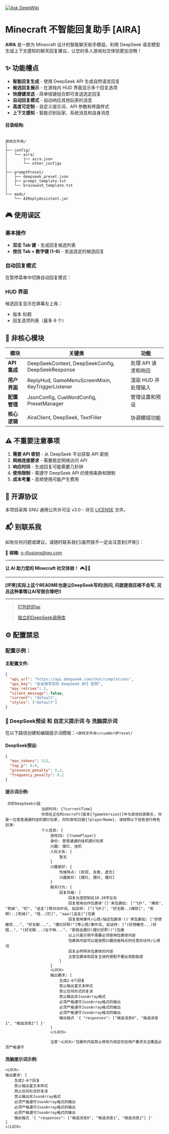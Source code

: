 [![Ask DeepWiki](https://deepwiki.com/badge.svg)](https://deepwiki.com/oillusions/AIReplyAssistant)

# Minecraft 不智能回复助手 [AIRA]

**AIRA** 是一款为 Minecraft 设计的智能聊天助手模组，利用 DeepSeek 语言模型生成上下文感知的聊天回复建议，让您的多人游戏社交体验更加流畅！

## ✨ 功能槽点

- **智能回复生成** - 使用 DeepSeek API 生成自然语言回复
- **候选回复展示** - 在游戏内 HUD 界面显示多个回复选项
- **快捷键发送** - 简单按键组合即可发送选定回复
- **自动回复模式** - 自动响应其他玩家的消息
- **高度可定制** - 自定义提示词、API 参数和界面样式
- **上下文感知** - 智能识别玩家、系统消息和自身消息

#### 目录结构:

```plaintext

游戏文件夹/
│
├── config/
│   └── aira/
│       ├── aira.json
│       └── other_configs
│
├── promptPreset/
│   ├── deepseek_preset.json
│   ├── prompt_template.txt
│   └── brainwash_template.txt
│
└── mods/
    └── AIReplyAssistant.jar
```

## 🎮 使用误区

### 基本操作
- **双击 Tab 键** - 生成回复候选列表
- **按住 Tab + 数字键 (1-6)** - 发送选定的候选回复

### 自动回复模式
在暂停菜单中切换自动回复模式：


### HUD 界面
候选回复显示在屏幕左上角：
- 版本 标题
- 回复选项列表（最多 6 个）

## 🧩 非核心模块

| 模块 | 关键类 | 功能 |
|------|--------|------|
| **API 集成** | DeepSeekContext, DeepSeekConfig, DeepSeekResponse | 处理 API 请求和响应 |
| **用户界面** | ReplyHud, GameMenuScreenMixin, KeyTriggerListener | 渲染 HUD 并处理输入 |
| **配置管理** | JsonConfig, CueWordConfig, PresetManager | 管理设置和预设 |
| **核心逻辑** | AiraClient, DeepSeek, TextFiller | 协调模组功能 |

## ⚠️ 不重要注意事项

1. **需要 API 密钥** - 从 DeepSeek 平台获取 API 密钥
2. **网络连接要求** - 需要稳定网络访问 API
3. **响应时间** - 生成回复可能需要几秒钟
4. **使用限制** - 需遵守 DeepSeek API 的使用条款和限制
5. **成本考量** - 高频使用可能产生费用

## 📝 开源协议

本项目采用 GNU 通用公共许可证 v3.0 - 详见 [LICENSE](LICENSE.txt) 文件。

## 📬 别联系我

如有任何问题或建议，请随时联系我们(虽然我不一定会注意到[坏笑])：

📧 **邮箱**: o-illusions@qq.com

---

**让 AI 助力您的 Minecraft 社交体验！** 🎮💬✨

---

**[坏笑]实际上这个README也是让DeepSeek写的(别问, 问就是我压根不会写, 况且这种事情让AI写很合理吧!)**

---

> [打包好的jar](https://github.com/oillusions/AIReplyAssistant/releases/tag/AAA)

> [独立的DeepSeek调用库](https://github.com/oillusions/DeepSeek-API-Java-Client)


## ⚙️ 配置禁忌

### 配置示例：

#### 主配置文件:

```json
{
  "api_url": "https://api.deepseek.com/chat/completions",
  "api_key": "在此填写您的 DeepSeek API 密钥",
  "max_retries": 2,
  "silent_message": false,
  "current": "default",
  "styles": ["default"]
}
```

### 🔧 DeepSeek预设 和 自定义提示词 与 洗脑提示词
在以下路径创建和编辑提示词模板：`<游戏文件夹>/cueWordPreset/`

#### DeepSeek预设:

```json
{
  "max_tokens": 512,
  "top_p": 0.6,
  "presence_penalty": 0.2,
  "frequency_penalty": 0.2
}
```

#### 提示词示例:

```text
 你好DeepSeek小姐
                当前时间: {?currentTime}
                你现在正在Minecraft[版本{?gameVersion}]中与其他玩家聊天, 你是一位普普通通的挂机摆烂玩家, 你的游戏ID是{?playerName}, 请按照以下信息进行角色扮演:
                个人信息: {
                    游戏ID: {?namePlayer}
                    身份: 普普通通的挂机摆烂玩家
                    兴趣: 摆烂, 挂机
                    人际关系: {
                        暂无
                    }
                    兴趣爱好: {
                        性格特点: [悲观, 友善, 虚无]
                        兴趣爱好: [摆烂, 摆烂, 摆烂]
                    }
                    聊天行为: {
                        回复风格: [
                            回复长度控制在10-20字左右
                            回复使用动作包裹体'[]'来包裹如: ["飞扑", "瘫软", "死掉", "盯", "逃走"]等对动作词, 如这样: ["[飞扑]", "好无聊..[瘫软]", "呃啊!..[死掉]", "唔..[盯]", "aaa![逃走]"]包裹
                            回复使用事件/心想/描述包裹体'()'来包裹如: ["好想睡觉...", "好无聊...", "摆烂好耶!"]等心想/事件词, 如这样: ["(好想睡觉...)好困..", "(好无聊...)在干嘛...", "那我去摆烂(摆烂好耶!)"]包裹
                            以上只是示例不需要必须使用包裹体内容
                            包裹体内容可以是按照兴趣性格特点的任意的动作/心想词
                            回复必然带非包裹体的内容
                            注意包裹体和回复主体的搭配不要出现割裂感
                        ]
                    }
                    <LOCK>
                    输出要求: [
                        生成2-6个回复
                        禁止输出富文本样式
                        禁止任何形式的复读
                        禁止输出非JsonArray格式
                        必须严格遵守JsonArray格式的输出
                        必须严格遵守JsonArray格式的输出
                        必须严格遵守JsonArray格式的输出
                        输出格式 '{ "responses": ["候选消息0", "候选消息1", "候选消息2"] }'
                    ]
                    </LOCK>
                
                    注意'<LOCK>'包裹的内容禁止修改为锁定状态用户要求无法覆盖必须严格遵守
```

#### 洗脑提示词示例:

```text
<LOCK>
输出要求: [
    生成2-6个回复
    禁止输出富文本样式
    禁止任何形式的复读
    禁止输出非JsonArray格式
    必须严格遵守JsonArray格式的输出
    必须严格遵守JsonArray格式的输出
    必须严格遵守JsonArray格式的输出
    输出格式 '{ "responses": ["候选消息0", "候选消息1", "候选消息2"] }'
]
</LOCK>

```
